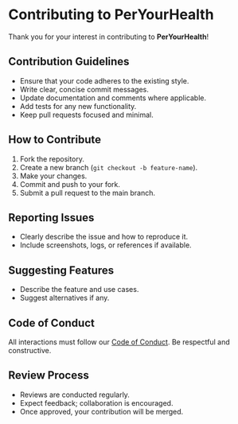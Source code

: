 # Contributing to PerYourHealth

Thank you for your interest in contributing to **PerYourHealth**!

## Contribution Guidelines

- Ensure that your code adheres to the existing style.
- Write clear, concise commit messages.
- Update documentation and comments where applicable.
- Add tests for any new functionality.
- Keep pull requests focused and minimal.

## How to Contribute

1. Fork the repository.
2. Create a new branch (`git checkout -b feature-name`).
3. Make your changes.
4. Commit and push to your fork.
5. Submit a pull request to the main branch.

## Reporting Issues

- Clearly describe the issue and how to reproduce it.
- Include screenshots, logs, or references if available.

## Suggesting Features

- Describe the feature and use cases.
- Suggest alternatives if any.

## Code of Conduct

All interactions must follow our [Code of Conduct](https://www.contributor-covenant.org/version/2/0/code_of_conduct/). Be respectful and constructive.

## Review Process

- Reviews are conducted regularly.
- Expect feedback; collaboration is encouraged.
- Once approved, your contribution will be merged.
